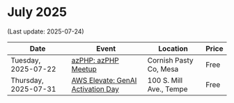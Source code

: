 # July 2025

(Last update: 2025-07-24)

| Date | Event | Location | Price |
| ---- | ----- | -------- | ----- |
| Tuesday, 2025-07-22 | [azPHP: azPHP Meetup](https://www.meetup.com/azphpug/events/308788351/) | Cornish Pasty Co, Mesa | Free |
| Thursday, 2025-07-31 | [AWS Elevate: GenAI Activation Day](https://www.meetup.com/awsarizona/events/310023720/) | 100 S. Mill Ave., Tempe | Free |